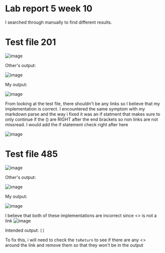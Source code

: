 # Lab report 5 week 10


I searched through manually to find different results. 

# Test file 201

![image](https://user-images.githubusercontent.com/97650817/158000048-a4bb79a8-cda7-4c88-a89d-e35fe99323a5.png)

Other's output:

![image](https://user-images.githubusercontent.com/97650817/158000070-383f0f44-bef3-4410-8844-9ac825d7ad33.png)

My output:

![image](https://user-images.githubusercontent.com/97650817/158000082-9a800412-7867-4317-8f10-aa4834ecf7bb.png)

From looking at the test file, there shouldn't be any links so I believe that my implementation is correct. 
I encountered the same symptom with my markdown parse and the way i fixed it was an if statment that makes sure 
to only continue if the () are RIGHT after the end brackets so non links are not missread. 
I would add the if statement check right after here 

![image](https://user-images.githubusercontent.com/97650817/158000420-c46c61e9-fffa-495b-be0a-f57d794be7f0.png)


# Test file 485

![image](https://user-images.githubusercontent.com/97650817/158000280-412b8594-7ed3-43e7-9485-178b4161210e.png)

Other's output: 

![image](https://user-images.githubusercontent.com/97650817/158000291-fc0d66c8-285a-420d-acf3-bbbd9a7fec08.png)

My output:

![image](https://user-images.githubusercontent.com/97650817/158000300-0041fcd3-0802-4f8b-a81c-83956400ff84.png)

I believe that both of these implementations are incorrect since <> is not a link
![image](https://user-images.githubusercontent.com/97650817/159187812-7a903347-71a1-4057-8710-1358d1c4f8fb.png)

Intended output: 
```[]```

To fix this, i will need to check the ```toReturn``` to see if there are any <> around the link and remove them so that they won't be in the output


